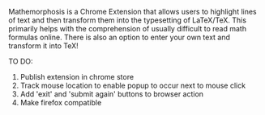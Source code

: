 Mathemorphosis is a Chrome Extension that allows users to highlight lines of text and then transform them into the typesetting of LaTeX/TeX. This primarily helps with the comprehension of usually difficult to read math formulas online. There is also an option to enter your own text and transform it into TeX!

TO DO:

1. Publish extension in chrome store
  1. Track mouse location to enable popup to occur next to mouse click
  2. Add 'exit' and 'submit again' buttons to browser action
2. Make firefox compatible 
